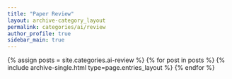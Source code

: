 ```yaml
---
title: "Paper Review"
layout: archive-category_layout
permalink: categories/ai/review
author_profile: true
sidebar_main: true
---
```



{% assign posts = site.categories.ai-review %}
{% for post in posts %} {% include archive-single.html type=page.entries_layout %} {% endfor %}